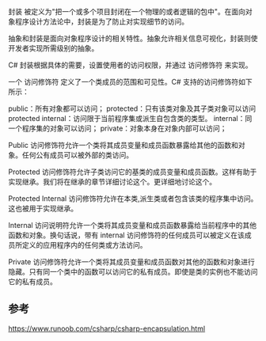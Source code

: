 封装 被定义为"把一个或多个项目封闭在一个物理的或者逻辑的包中"。在面向对象程序设计方法论中，封装是为了防止对实现细节的访问。

抽象和封装是面向对象程序设计的相关特性。抽象允许相关信息可视化，封装则使开发者实现所需级别的抽象。

C# 封装根据具体的需要，设置使用者的访问权限，并通过 访问修饰符 来实现。

一个 访问修饰符 定义了一个类成员的范围和可见性。C# 支持的访问修饰符如下所示：

public：所有对象都可以访问；
protected：只有该类对象及其子类对象可以访问
protected internal：访问限于当前程序集或派生自包含类的类型。
internal：同一个程序集的对象可以访问；
private：对象本身在对象内部可以访问；


Public 访问修饰符允许一个类将其成员变量和成员函数暴露给其他的函数和对象。任何公有成员可以被外部的类访问。

Protected 访问修饰符允许子类访问它的基类的成员变量和成员函数。这样有助于实现继承。我们将在继承的章节详细讨论这个。更详细地讨论这个。

Protected Internal 访问修饰符允许在本类,派生类或者包含该类的程序集中访问。这也被用于实现继承。

Internal 访问说明符允许一个类将其成员变量和成员函数暴露给当前程序中的其他函数和对象。换句话说，带有 internal 访问修饰符的任何成员可以被定义在该成员所定义的应用程序内的任何类或方法访问。

Private 访问修饰符允许一个类将其成员变量和成员函数对其他的函数和对象进行隐藏。只有同一个类中的函数可以访问它的私有成员。即使是类的实例也不能访问它的私有成员。







## 参考
https://www.runoob.com/csharp/csharp-encapsulation.html
